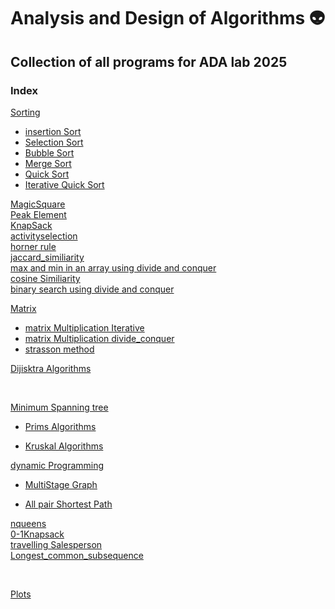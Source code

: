 # Analysis and Design of Algorithms 👽
## Collection of all programs for ADA lab 2025

### Index
[Sorting](./sorting/README.md)
<br/>
- [insertion Sort](./sorting/insertionsort.cpp)
- [Selection Sort](./sorting/selectionsort.cpp)
- [Bubble Sort](./sorting/bubblesort.cpp)
- [Merge Sort](./sorting/mergesort.cpp)
- [Quick Sort](./sorting/quicksort.cpp)
- [Iterative Quick Sort](./sorting/iterative_quicksort.cpp)


[MagicSquare](./magicsquare/README.md)
<br/>
[Peak Element](./peak/README.md)
<br/>
[KnapSack](./knapsack/README.md)
<br/>
[activityselection](./greedy/activity_selection.cpp)
<br/>
[horner rule](./horner_rule/README.md)
<br/>
[jaccard_similiarity](./jaccard_similarity/README.md)
<br/>
[max and min in an array using divide and conquer](./divide_conquer/max_min.cpp)
<br/>
[cosine Similiarity](./cosine_similiarity/README.md)
<br/>
[binary search using divide and conquer](./divide_conquer/binary_search.cpp)
<br/>

[Matrix](./matrix/README.md)
  - [matrix Multiplication Iterative](./matrix/matrix_multiplication_brute_force.cpp)
  - [matrix Multiplication divide_conquer ](./matrix/matrix_multiplication.cpp)
  - [strasson method ](./matrix/strassen.cpp)


[Dijisktra Algorithms](./dijikstra/README.md)

<br/>

[Minimum Spanning tree](./minimum_spanning_tree/README.md)

  - [Prims Algorithms](./minimum_spanning_tree/prims.cpp)

  - [Kruskal Algorithms](./minimum_spanning_tree/kruskal.cpp)


[dynamic Programming](./dp/README.md)
  - [MultiStage Graph](./dp/multistage_graph.cpp)

  - [All pair Shortest Path](./dp/floyd_warshall.cpp)

[nqueens](./nqueens/README.md)
<br/>
[0-1Knapsack](./0-1Knapsack/README.md)
<br/>
[travelling Salesperson](./travellingSalesperson.cpp)
<br/>
[Longest_common_subsequence](./longest_common_subsequence)
<br/>


<br/>


[Plots](./plot/README.md)

<br/>





